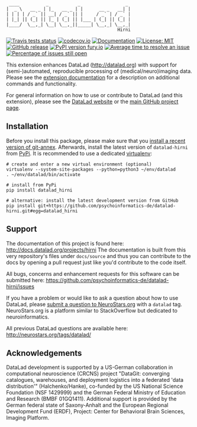      ____          _           _                 _
    |  _ \   __ _ | |_   __ _ | |      __ _   __| |
    | | | | / _` || __| / _` || |     / _` | / _` |
    | |_| || (_| || |_ | (_| || |___ | (_| || (_| |
    |____/  \__,_| \__| \__,_||_____| \__,_| \__,_|
                                              Hirni

[![Travis tests status](https://secure.travis-ci.org/psychoinformatics-de/datalad-hirni.png?branch=master)](https://travis-ci.org/psychoinformatics-de/datalad-hirni) [![codecov.io](https://codecov.io/github/psychoinformatics-de/datalad-hirni/coverage.svg?branch=master)](https://codecov.io/github/psychoinformatics-de/datalad-hirni?branch=master) [![Documentation](https://readthedocs.org/projects/datalad-hirni/badge/?version=latest)](http://datalad-hirni.rtfd.org) [![License: MIT](https://img.shields.io/badge/License-MIT-yellow.svg)](https://opensource.org/licenses/MIT) [![GitHub release](https://img.shields.io/github/release/psychoinformatics-de/datalad-hirni.svg)](https://GitHub.com/psychoinformatics-de/datalad-hirni/releases/) [![PyPI version fury.io](https://badge.fury.io/py/datalad-hirni.svg)](https://pypi.python.org/pypi/datalad-hirni/) [![Average time to resolve an issue](http://isitmaintained.com/badge/resolution/psychoinformatics-de/datalad-hirni.svg)](http://isitmaintained.com/project/psychoinformatics-de/datalad-hirni "Average time to resolve an issue") [![Percentage of issues still open](http://isitmaintained.com/badge/open/psychoinformatics-de/datalad-hirni.svg)](http://isitmaintained.com/project/psychoinformatics-de/datalad-hirni "Percentage of issues still open")

This extension enhances DataLad (http://datalad.org) with support for
(semi-)automated, reproducible processing of (medical/neuro)imaging data.
Please see the [extension documentation](http://datalad-hirni.rtfd.org) for a
description on additional commands and functionality.

For general information on how to use or contribute to DataLad (and this
extension), please see the [DataLad website](http://datalad.org) or the
[main GitHub project page](http://datalad.org).


## Installation

Before you install this package, please make sure that you [install a recent
version of git-annex](https://git-annex.branchable.com/install).  Afterwards,
install the latest version of `datalad-hirni` from
[PyPi](https://pypi.org/project/datalad-hirni). It is recommended to use
a dedicated [virtualenv](https://virtualenv.pypa.io):

    # create and enter a new virtual environment (optional)
    virtualenv --system-site-packages --python=python3 ~/env/datalad
    . ~/env/datalad/bin/activate

    # install from PyPi
    pip install datalad_hirni

    # alternative: install the latest development version from GitHub
    pip install git+https://github.com/psychoinformatics-de/datalad-hirni.git#egg=datalad_hirni

## Support

The documentation of this project is found here:
http://docs.datalad.org/projects/hirni
The documentation is built from this very repository's files under ``docs/source`` and thus you can contribute to the
docs by opening a pull request just like you'd contribute to the code itself.

All bugs, concerns and enhancement requests for this software can be submitted here:
https://github.com/psychoinformatics-de/datalad-hirni/issues

If you have a problem or would like to ask a question about how to use DataLad,
please [submit a question to
NeuroStars.org](https://neurostars.org/tags/datalad) with a ``datalad`` tag.
NeuroStars.org is a platform similar to StackOverflow but dedicated to
neuroinformatics.

All previous DataLad questions are available here:
http://neurostars.org/tags/datalad/

## Acknowledgements

DataLad development is supported by a US-German collaboration in computational
neuroscience (CRCNS) project "DataGit: converging catalogues, warehouses, and
deployment logistics into a federated 'data distribution'" (Halchenko/Hanke),
co-funded by the US National Science Foundation (NSF 1429999) and the German
Federal Ministry of Education and Research (BMBF 01GQ1411). Additional support
is provided by the German federal state of Saxony-Anhalt and the European
Regional Development Fund (ERDF), Project: Center for Behavioral Brain
Sciences, Imaging Platform.

